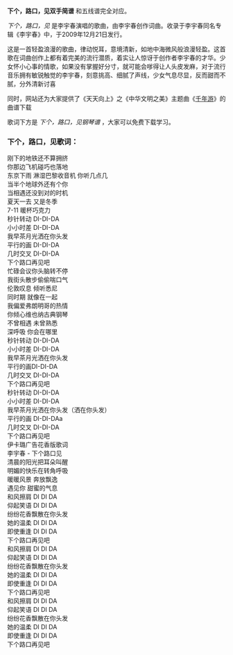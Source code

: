 

**下个，路口，见双手简谱** 和五线谱完全对应。

_下个，路口，见_ 是李宇春演唱的歌曲，由李宇春创作词曲。收录于李宇春同名专辑《李宇春》中，于2009年12月21日发行。

这是一首轻盈浪漫的歌曲，律动悦耳，意境清新，如地中海微风般浪漫轻盈。这首歌在词曲创作上都有着完美的流行潜质，着实让人惊讶于创作者李宇春的才华。少女怀小心事的情歌，如果没有掌握好分寸，就可能会嗲得让人头皮发麻，对于流行音乐拥有敏锐触觉的李宇春，刻意挑高、细腻了声线，少女气息尽显，反而甜而不腻，分外清新讨喜

同时，网站还为大家提供了《天天向上》之《中华文明之美》主题曲《[千年游](Music-7159-千年游--天天向上-之-中华文明之美-主题曲.html
"千年游")》的曲谱下载

歌词下方是 _下个，路口，见钢琴谱_ ，大家可以免费下载学习。

### 下个，路口，见歌词：

刚下的地铁还不算拥挤  
你那边飞机碰巧也落地  
东京下雨 淋湿巴黎收音机 你听几点几  
当半个地球外还有个你  
当相遇还没到对的时机  
夏天一去 又是冬季  
7-11 暖杯巧克力  
秒针转动 DI-DI-DA  
小小时差 DI-DI-DA  
我早茶月光洒在你头发  
平行的画 DI-DI-DA  
几时交叉 DI-DI-DA  
下个路口再见吧  
忙碌会议你头脑转不停  
我街头散步偷偷喘口气  
伦敦叹息 倾听悉尼  
同时期 就像在一起  
我偏爱弗朗明哥的热情  
你倾心维也纳古典钢琴  
不曾相遇 未曾熟悉  
深呼吸 你会在哪里  
秒针转动 DI-DI-DA  
小小时差 DI-DI-DA  
我早茶月光洒在你头发  
平行的画DI-DI-DA  
几时交叉 DI-DI-DA  
下个路口再见吧  
秒针转动 DI-DI-DA  
小小时差 DI-DI-DA  
我早茶月光洒在你头发（洒在你头发）  
平行的画 DI-DI-DAa  
几时交叉 DI-DI-DA  
下个路口再见吧  
伊卡璐广告花香版歌词  
李宇春 - 下个路口见  
清晨的阳光把耳朵叫醒  
明媚的快乐在转角呼吸  
暖暖风景 奔放飘逸  
遇见你 甜蜜的气息  
和风擦肩 DI DI DA  
仰起笑语 DI DI DA  
纷纷花香飘散在你头发  
她的温柔 DI DI DA  
即使重逢 DI DI DA  
下个路口再见吧  
和风擦肩 DI DI DA  
仰起笑语 DI DI DA  
纷纷花香飘散在你头发  
她的温柔 DI DI DA  
即使重逢 DI DI DA  
下个路口再见吧  
和风擦肩 DI DI DA  
仰起笑语 DI DI DA  
纷纷花香飘散在你头发  
她的温柔 DI DI DA  
即使重逢 DI DI DA  
下个路口再见吧


